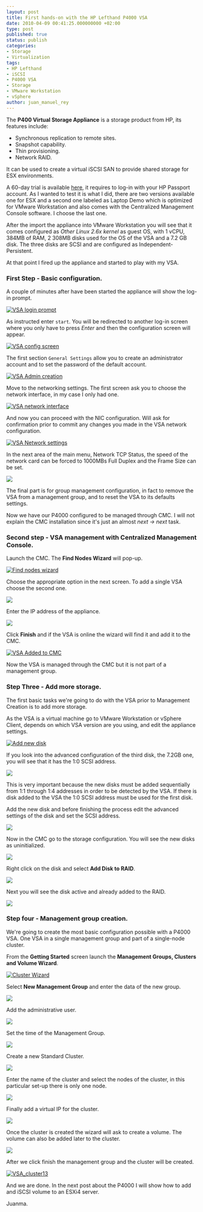 ```yaml
---
layout: post
title: First hands-on with the HP Lefthand P4000 VSA
date: 2010-04-09 00:41:25.000000000 +02:00
type: post
published: true
status: publish
categories:
- Storage
- Virtualization
tags:
- HP Lefthand
- iSCSI
- P4000 VSA
- Storage
- VMware Workstation
- vSphere
author: juan_manuel_rey
---
```


The **P400 Virtual Storage Appliance** is a storage product from HP, its features include:

-   Synchronous replication to remote sites.
-   Snapshot capability.
-   Thin provisioning.
-   Network RAID.

It can be used to create a virtual iSCSI SAN to provide shared storage for ESX environments.

A 60-day trial is available [here](http://www.hp.com/go/tryvsa), it requires to log-in with your HP Passport account. As I wanted to test it is what I did, there are two versions available one for ESX and a second one labeled as Laptop Demo which is optimized for VMware Workstation and also comes with the Centralized Management Console software. I choose the last one.

After the import the appliance into VMware Workstation you will see that it comes configured as *Other Linux 2.6x kernel* as guest OS, with 1 vCPU, 384MB of RAM, 2 308MB disks used for the OS of the VSA and a 7.2 GB disk. The three disks are SCSI and are configured as Independent-Persistent.

At that point I fired up the appliance and started to play with my VSA.

### First Step - Basic configuration.

A couple of minutes after have been started the appliance will show the log-in prompt.

[![VSA login prompt](/images/vsa-2010-04-05-01-26-15.png "VSA login prompt")]({{site.url}}/images/vsa-2010-04-05-01-26-15.png)

As instructed enter `start`. You will be redirected to another log-in screen where you only have to press *Enter* and then the configuration screen will appear.

[![VSA config screen](/images/vsa-2010-04-05-01-26-41.png "VSA config screen")]({{site.url}}/images/vsa-2010-04-05-01-26-41.png)

The first section `General Settings` allow you to create an administrator account and to set the password of the default account.

[![VSA Admin creation](/images/p4000-2-2010-04-08-23-21-46.png "VSA Admin creation")]({{site.url}}/images/p4000-2-2010-04-08-23-21-46.png)

Move to the networking settings. The first screen ask you to choose the network interface, in my case I only had one.

[![VSA network interface](/images/vsa-2010-04-05-01-29-07.png "VSA network interface")]({{site.url}}/images/vsa-2010-04-05-01-29-07.png)

And now you can proceed with the NIC configuration. Will ask for confirmation prior to commit any changes you made in the VSA network configuration.

[![VSA Network settings](/images/p4000-2-2010-04-09-00-28-32.png "VSA Network settings")]({{site.url}}/images/p4000-2-2010-04-09-00-28-32.png)

In the next area of the main menu, Network TCP Status, the speed of the network card can be forced to 1000MBs Full Duplex and the Frame Size can be set.

[![](/images/vsa-2010-04-05-01-32-15.png)]({{site.url}}/images/vsa-2010-04-05-01-32-15.png)

The final part is for group management configuration, in fact to remove the VSA from a management group, and to reset the VSA to its defaults settings.

Now we have our P4000 configured to be managed through CMC. I will not explain the CMC installation since it's just an almost *next -> next* task.

### Second step - VSA management with Centralized Management Console.

Launch the CMC. The **Find Nodes Wizard** will pop-up.

[![Find nodes wizard](/images/find_node_wizard.png "Find nodes wizard")]({{site.url}}/images/find_node_wizard.png)

Choose the appropriate option in the next screen. To add a single VSA choose the second one.

[![](/images/lefthand_02.png)]({{site.url}}/images/lefthand_02.png)

Enter the IP address of the appliance.

[![](/images/lefthand_08.png)]({{site.url}}/images/lefthand_08.png)

Click **Finish** and if the VSA is online the wizard will find it and add it to the CMC.

[![VSA Added to CMC](/images/lefthand_06.png "VSA Added to CMC")]({{site.url}}/images/lefthand_06.png)

Now the VSA is managed through the CMC but it is not part of a management group.

### Step Three - Add more storage.

The first basic tasks we're going to do with the VSA prior to Management Creation is to add more storage.

As the VSA is a virtual machine go to VMware Workstation or vSphere Client, depends on which VSA version are you using, and edit the appliance settings.

[![Add new disk](/images/p4000_add-new-disk_1.png)]({{site.url}}/images/p4000_add-new-disk_1.png)

If you look into the advanced configuration of the third disk, the 7.2GB one, you will see that it has the 1:0 SCSI address.

[![](/images/p4000_add-new-disk_2.png)]({{site.url}}/images/p4000_add-new-disk_2.png)

This is very important because the new disks must be added sequentially from 1:1 through 1:4 addresses in order to be detected by the VSA. If there is disk added to the VSA the 1:0 SCSI address must be used for the first disk.

Add the new disk and before finishing the process edit the advanced settings of the disk and set the SCSI address.

[![](/images/p4000_add-new-disk_8.png)]({{site.url}}/images/p4000_add-new-disk_8.png)

Now in the CMC go to the storage configuration. You will see the new disks as uninitialized.

[![](/images/p4000_add-new-disk_5.png)]({{site.url}}/images/p4000_add-new-disk_5.png)

Right click on the disk and select **Add Disk to RAID**.

[![](/images/p4000_add-new-disk_6.png)]({{site.url}}/images/p4000_add-new-disk_6.png)

Next you will see the disk active and already added to the RAID.

[![](/images/p4000_add-new-disk_7.png)]({{site.url}}/images/p4000_add-new-disk_7.png)

### Step four - Management group creation.

We're going to create the most basic configuration possible with a P4000 VSA. One VSA in a single management group and part of a single-node cluster.

From the **Getting Started** screen launch the **Management Groups, Clusters and Volume Wizard**.

[![Cluster Wizard](/images/cluster_wizard.png "Cluster Wizard")]({{site.url}}/images/cluster_wizard.png)

Select **New Management Group** and enter the data of the new group.

[![](/images/vsa_cluster4.png)]({{site.url}}/images/vsa_cluster4.png)

Add the administrative user.

[![](/images/vsa_cluster5.png)]({{site.url}}/images/vsa_cluster5.png)

Set the time of the Management Group.

[![](/images/vsa_cluster6.png)]({{site.url}}/images/vsa_cluster6.png)

Create a new Standard Cluster.

[![](/images/vsa_cluster7.png)]({{site.url}}/images/vsa_cluster7.png)

Enter the name of the cluster and select the nodes of the cluster, in this particular set-up there is only one node.

[![](/images/vsa_cluster8.png)]({{site.url}}/images/vsa_cluster8.png)

Finally add a virtual IP for the cluster.

[![](/images/vsa_cluster14.png)]({{site.url}}/images/vsa_cluster14.png)

Once the cluster is created the wizard will ask to create a volume. The volume can also be added later to the cluster.

[![](/images/vsa_cluster10.png)]({{site.url}}/images/vsa_cluster10.png)

After we click finish the management group and the cluster will be created.

[![](/images/vsa_cluster13.png "VSA_cluster13")]({{site.url}}/images/vsa_cluster13.png)

And we are done. In the next post about the P4000 I will show how to add and iSCSI volume to an ESXi4 server.

Juanma.
